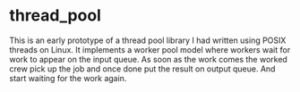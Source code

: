 thread_pool
===========

This is an early prototype of a thread pool library I had written using POSIX threads on Linux.
It implements a worker pool model where workers wait for work to appear on the input queue. 
As soon as the work comes the worked crew pick up the job and once done put the result on output queue.
And start waiting for the work again.

